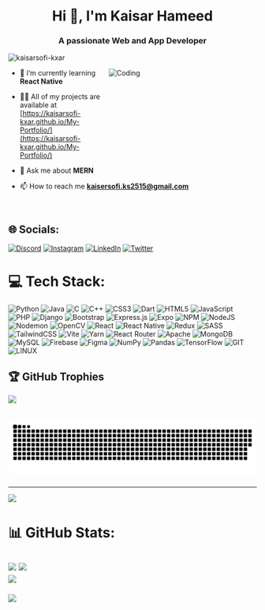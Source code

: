 
<h1 align="center">Hi 👋, I'm Kaisar Hameed</h1>
<h3 align="center">A passionate Web and App Developer</h3>

<p align="left"> <img src="https://komarev.com/ghpvc/?username=kaisarsofi-kxar&label=Profile%20views&color=0e75b6&style=flat" alt="kaisarsofi-kxar" /> </p>




<Img align="right" alt="Coding" height="200" width="300" src="https://cdn.dribbble.com/users/1162077/screenshots/3848914/programmer.gif" >

 
- 🌱 I’m currently learning **React Native**

- 👨‍💻 All of my projects are available at [https://kaisarsofi-kxar.github.io/My-Portfolio/](https://kaisarsofi-kxar.github.io/My-Portfolio/)

- 💬 Ask me about **MERN**

- 📫 How to reach me **kaisersofi.ks2515@gmail.com**
  
  <br>
 
## 🌐 Socials:
[![Discord](https://img.shields.io/badge/Discord-%237289DA.svg?logo=discord&logoColor=white)](https://discord.gg/https://discord.gg/twyx37f4)
[![Instagram](https://img.shields.io/badge/Instagram-%23E4405F.svg?logo=Instagram&logoColor=white)](https://instagram.com/kaisarsofi_kxar)
[![LinkedIn](https://img.shields.io/badge/LinkedIn-%230077B5.svg?logo=linkedin&logoColor=white)](https://linkedin.com/in/kaiser-sofi-31b46a238)
[![Twitter](https://img.shields.io/badge/Twitter-%231DA1F2.svg?logo=Twitter&logoColor=white)](https://twitter.com/kaisar_kXar)
# 💻 Tech Stack:
![Python](https://img.shields.io/badge/python-3670A0?style=for-the-badge&logo=python&logoColor=ffdd54)
![Java](https://img.shields.io/badge/java-%23ED8B00.svg?style=for-the-badge&logo=openjdk&logoColor=white)
![C](https://img.shields.io/badge/c-%2300599C.svg?style=for-the-badge&logo=c&logoColor=white)
![C++](https://img.shields.io/badge/c++-%2300599C.svg?style=for-the-badge&logo=c%2B%2B&logoColor=white)
![CSS3](https://img.shields.io/badge/css3-%231572B6.svg?style=for-the-badge&logo=css3&logoColor=white)
![Dart](https://img.shields.io/badge/dart-%230175C2.svg?style=for-the-badge&logo=dart&logoColor=white)
![HTML5](https://img.shields.io/badge/html5-%23E34F26.svg?style=for-the-badge&logo=html5&logoColor=white)
![JavaScript](https://img.shields.io/badge/javascript-%23323330.svg?style=for-the-badge&logo=javascript&logoColor=%23F7DF1E)
![PHP](https://img.shields.io/badge/php-%23777BB4.svg?style=for-the-badge&logo=php&logoColor=white)
![Django](https://img.shields.io/badge/django-%23092E20.svg?style=for-the-badge&logo=django&logoColor=white)
![Bootstrap](https://img.shields.io/badge/bootstrap-%238511FA.svg?style=for-the-badge&logo=bootstrap&logoColor=white)
![Express.js](https://img.shields.io/badge/express.js-%23404d59.svg?style=for-the-badge&logo=express&logoColor=%2361DAFB)
![Expo](https://img.shields.io/badge/expo-1C1E24?style=for-the-badge&logo=expo&logoColor=#D04A37)
![NPM](https://img.shields.io/badge/NPM-%23CB3837.svg?style=for-the-badge&logo=npm&logoColor=white)
![NodeJS](https://img.shields.io/badge/node.js-6DA55F?style=for-the-badge&logo=node.js&logoColor=white)
![Nodemon](https://img.shields.io/badge/NODEMON-%23323330.svg?style=for-the-badge&logo=nodemon&logoColor=%BBDEAD)
![OpenCV](https://img.shields.io/badge/opencv-%23white.svg?style=for-the-badge&logo=opencv&logoColor=white)
![React](https://img.shields.io/badge/react-%2320232a.svg?style=for-the-badge&logo=react&logoColor=%2361DAFB)
![React
Native](https://img.shields.io/badge/react_native-%2320232a.svg?style=for-the-badge&logo=react&logoColor=%2361DAFB)
![Redux](https://img.shields.io/badge/redux-%23593d88.svg?style=for-the-badge&logo=redux&logoColor=white)
![SASS](https://img.shields.io/badge/SASS-hotpink.svg?style=for-the-badge&logo=SASS&logoColor=white)
![TailwindCSS](https://img.shields.io/badge/tailwindcss-%2338B2AC.svg?style=for-the-badge&logo=tailwind-css&logoColor=white)
![Vite](https://img.shields.io/badge/vite-%23646CFF.svg?style=for-the-badge&logo=vite&logoColor=white)
![Yarn](https://img.shields.io/badge/yarn-%232C8EBB.svg?style=for-the-badge&logo=yarn&logoColor=white)
![React
Router](https://img.shields.io/badge/React_Router-CA4245?style=for-the-badge&logo=react-router&logoColor=white)
![Apache](https://img.shields.io/badge/apache-%23D42029.svg?style=for-the-badge&logo=apache&logoColor=white)
![MongoDB](https://img.shields.io/badge/MongoDB-%234ea94b.svg?style=for-the-badge&logo=mongodb&logoColor=white)
![MySQL](https://img.shields.io/badge/mysql-%2300000f.svg?style=for-the-badge&logo=mysql&logoColor=white)
![Firebase](https://img.shields.io/badge/Firebase-039BE5?style=for-the-badge&logo=Firebase&logoColor=white)
![Figma](https://img.shields.io/badge/figma-%23F24E1E.svg?style=for-the-badge&logo=figma&logoColor=white)
![NumPy](https://img.shields.io/badge/numpy-%23013243.svg?style=for-the-badge&logo=numpy&logoColor=white)
![Pandas](https://img.shields.io/badge/pandas-%23150458.svg?style=for-the-badge&logo=pandas&logoColor=white)
![TensorFlow](https://img.shields.io/badge/TensorFlow-%23FF6F00.svg?style=for-the-badge&logo=TensorFlow&logoColor=white)
![GIT](https://img.shields.io/badge/Git-fc6d26?style=for-the-badge&logo=git&logoColor=white)
![LINUX](https://img.shields.io/badge/Linux-FCC624?style=for-the-badge&logo=linux&logoColor=black)


## 🏆 GitHub Trophies
![](https://github-profile-trophy.vercel.app/?username=kaisarsofi-kxar&theme=radical&no-frame=false&no-bg=true&margin-w=4)

<br clear="both">

<img src="https://raw.githubusercontent.com/kaisarsofi-kxar/kaisarsofi-kxar/output/snake.svg" alt="Snake animation" />

###

---
[![](https://visitcount.itsvg.in/api?id=kaisarsofi-kxar&icon=0&color=0)](https://visitcount.itsvg.in)
# 📊 GitHub Stats:
![](https://github-readme-stats.vercel.app/api?username=kaisarsofi-kxar&theme=dark&hide_border=false&include_all_commits=false&count_private=false)
![](https://github-readme-streak-stats.herokuapp.com/?user=kaisarsofi-kxar&theme=dark&hide_border=false)<br />
![](https://github-readme-stats.vercel.app/api/top-langs/?username=kaisarsofi-kxar&theme=dark&hide_border=false&include_all_commits=false&count_private=false&layout=compact)
---
[![](https://visitcount.itsvg.in/api?id=kaisarsofi-kxar&icon=0&color=0)](https://visitcount.itsvg.in)

<!-- Proudly created with GPRM ( https://gprm.itsvg.in ) -->
